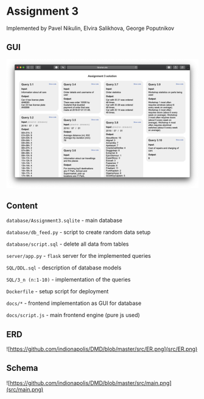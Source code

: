 # Assignment 3

Implemented by Pavel Nikulin, Elvira Salikhova, George Poputnikov

## GUI

[![See implementation](src/client.png)](http://librarian.site)

## Content

```database/Assignment3.sqlite``` - main database 

```database/db_feed.py``` - script to create random data setup

```database/script.sql``` - delete all data from tables

```server/app.py``` - ```flask``` server for the implemented queries

```SQL/DDL.sql``` - description of database models

```SQL/3_n (n:1-10)``` - implementation of the queries

```Dockerfile``` - setup script for deployment

```docs/*``` - frontend implementation as GUI for database

```docs/script.js``` - main frontend engine (pure js used)


## ERD
![https://github.com/indionapolis/DMD/blob/master/src/ER.png](src/ER.png)
## Schema
![https://github.com/indionapolis/DMD/blob/master/src/main.png](src/main.png)

